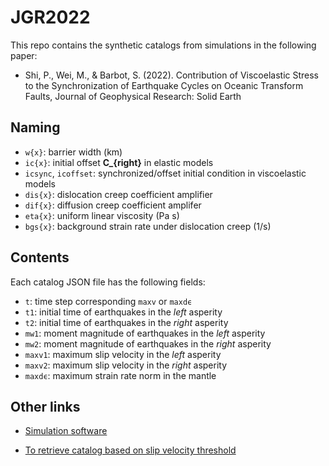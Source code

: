 # JGR2022

This repo contains the synthetic catalogs from simulations in the following paper:

- Shi, P., Wei, M., & Barbot, S. (2022). Contribution of Viscoelastic Stress to the Synchronization of Earthquake Cycles on Oceanic Transform Faults, Journal of Geophysical Research: Solid Earth


## Naming

- `w{x}`: barrier width (km)
- `ic{x}`: initial offset **C_{right}** in elastic models
- `icsync`, `icoffset`: synchronized/offset initial condition in viscoelastic models
- `dis{x}`: dislocation creep coefficient amplifier
- `dif{x}`: diffusion creep coefficient amplifer
- `eta{x}`: uniform linear viscosity (Pa s)
- `bgs{x}`: background strain rate under dislocation creep (1/s)


## Contents

Each catalog JSON file has the following fields:

- `t`: time step corresponding `maxv` or `maxdϵ`
- `t1`: initial time of earthquakes in the *left* asperity
- `t2`: initial time of earthquakes in the *right* asperity
- `mw1`: moment magnitude of earthquakes in the *left* asperity
- `mw2`: moment magnitude of earthquakes in the *right* asperity
- `maxv1`: maximum slip velocity in the *left* asperity
- `maxv2`: maximum slip velocity in the *right* asperity
- `maxdϵ`: maximum strain rate norm in the mantle


## Other links

- [Simulation software](https://github.com/shipengcheng1230/Oetqf.jl)

- [To retrieve catalog based on slip velocity threshold](https://github.com/shipengcheng1230/Quaycle-Elastic.jl/blob/master/JGR2020/scripts/scanfunc.jl)